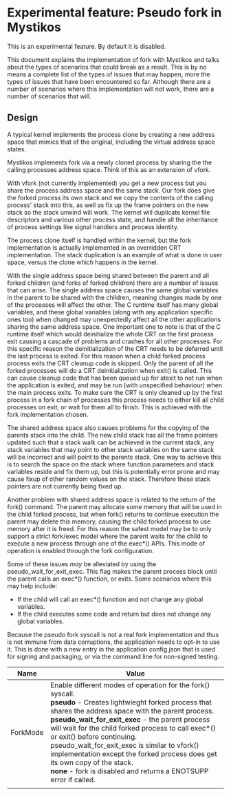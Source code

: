 # Experimental feature: Pseudo fork in Mystikos

This is an experimental feature. By default it is disabled.

This document explains the implementation of fork with Mystikos and talks about the types of scenarios that could break as a result.
This is by no means a complete list of the types of issues that may happen, more the types of issues that have been encountered so far.
Although there are a number of scenarios where this implementation will not work, there are a number of scenarios that will.

## Design

A typical kernel implements the process clone by creating a new address space that mimics that of the original, including the virtual address space states.

Mystikos implements fork via a newly cloned process by sharing the the calling processes address space.
Think of this as an extension of vfork.

With vfork (not currently implemented) you get a new process but you share the process address space and the same stack.
Our fork does give the forked process its own stack and we copy the contents of the calling process' stack into this, as well as fix up the frame pointers on the new stack so the stack unwind will work.
The kernel will duplicate kernel file descriptors and various other process state, and handle all the inheritance of process settings like signal handlers and process identity.

The process clone itself is handled within the kernel, but the fork implementation is actually implemented in an overridden CRT implementation. The stack duplication is an example of what is done in user space, versus the clone which happens in the kernel.

 With the single address space being shared between the parent and all forked children (and forks of forked children) there are a number of issues that can arise.
 The single address space causes the same global variables in the parent to be shared with the children, meaning changes made by one of the processes will affect the other.
 The C runtime itself has many global variables, and these global variables (along with any application specific ones too) when changed may unexpectedly affect all the other applications sharing the same address space.
 One important one to note is that of the C runtime itself which would deinitialize the whole CRT on the first process exit causing a cascade of problems and crashes for all other processes.
 For this specific reason the deinitialization of the CRT needs to be deferred until the last process is exited. For this reason when a child forked process process exits the CRT cleanup code is skipped.
 Only the parent of all the forked processes will do a CRT deinitialization when exit() is called.
 This can cause cleanup code that has been queued up for atexit to not run when the application is exited, and may be run (with unspecified behaviour) when the main process exits.
 To make sure the CRT is only cleaned up by the first process in a fork chain of processes this process needs to either kill all child processes on exit, or wait for them all to finish.
 This is achieved with the fork implementation chosen.

 The shared address space also causes problems for the copying of the parents stack into the child.
 The new child stack has all the frame pointers updated such that a stack walk can be achieved in the current stack, any stack variables that may point to other stack variables on the same stack will be incorrect and will point to the parents stack.
 One  way to achieve this is to search the space on the stack where function parameters and stack variables reside and fix them up, but this is potentially error prone and may cause fixup of other random values on the stack.
 Therefore these stack pointers are not currently being fixed up.

 Another problem with shared address space is related to the return of the fork() command.
 The parent may allocate some memory that will be used in the child forked process, but when fork() returns to continue execution the parent may delete this memory, causing the child forked process to use memory after it is freed.
 For this reason the safest model may be to only support a strict fork/exec model where the parent waits for the child to execute a new process through one of the exec*() APIs.
 This mode of operation is enabled through the fork configuration.

 Some of these issues _may_ be alleviated by using the pseudo_wait_for_exit_exec.
 This flag makes the parent process block until the parent calls an exec*() function, or exits.
 Some scenarios where this may help include:

* If the child will call an exec*() function and not change any global variables.
* If the child executes some code and return but does not change any global variables.

Because the pseudo fork syscall is not a real fork implementation and thus is not immune from data corruptions, the application needs to opt-in to use it.
This is done with a new entry in the application config.json that is used for signing and packaging, or via the command line for non-signed testing.

| Name | Value |
| -- | -- |
| ForkMode | Enable different modes of operation for the fork() syscall. <br> **pseudo** - Creates lightwieght forked process that shares the address space with the parent process. <br> **pseudo_wait_for_exit_exec** - the parent process will wait for the child forked process to call exec*() or exit() before continuing. pseudo_wait_for_exit_exec is similar to vfork() implementation except the forked process does get its own copy of the stack. <br> **none** - fork is disabled and returns a ENOTSUPP error if called.|
| | |
